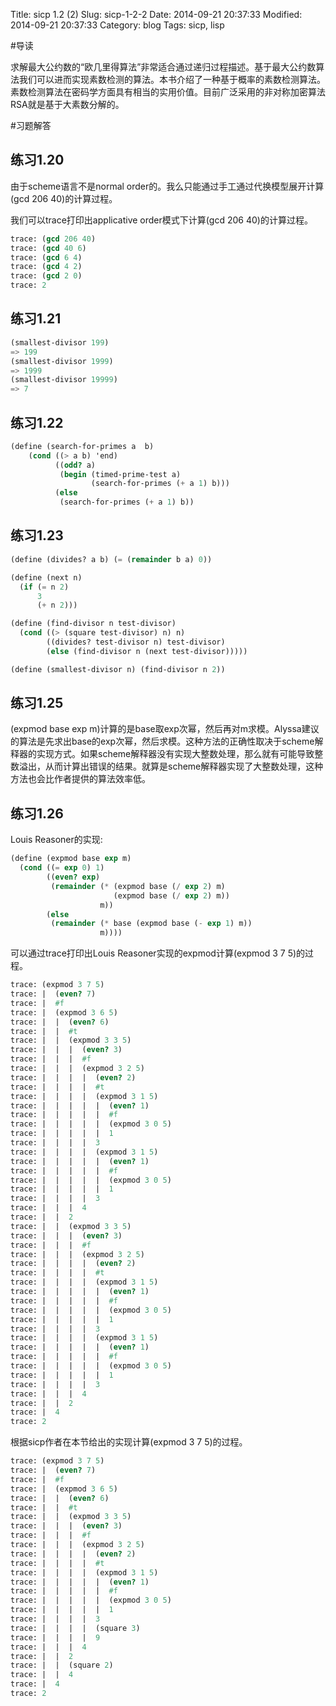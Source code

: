 Title: sicp 1.2 (2)
Slug: sicp-1-2-2
Date: 2014-09-21 20:37:33
Modified: 2014-09-21 20:37:33
Category: blog
Tags: sicp, lisp

#导读

求解最大公约数的“欧几里得算法”非常适合通过递归过程描述。基于最大公约数算法我们可以进而实现素数检测的算法。本书介绍了一种基于概率的素数检测算法。素数检测算法在密码学方面具有相当的实用价值。目前广泛采用的非对称加密算法RSA就是基于大素数分解的。

#习题解答

## 练习1.20

由于scheme语言不是normal order的。我么只能通过手工通过代换模型展开计算(gcd 206 40)的计算过程。

我们可以trace打印出applicative order模式下计算(gcd 206 40)的计算过程。

``` Scheme
trace: (gcd 206 40)
trace: (gcd 40 6)
trace: (gcd 6 4)
trace: (gcd 4 2)
trace: (gcd 2 0)
trace: 2
```

## 练习1.21

``` Scheme
(smallest-divisor 199)
=> 199
(smallest-divisor 1999)
=> 1999
(smallest-divisor 19999)
=> 7
```

## 练习1.22

``` Scheme
(define (search-for-primes a  b)
	(cond ((> a b) 'end)
		  ((odd? a)
		   (begin (timed-prime-test a)
		          (search-for-primes (+ a 1) b)))
		  (else
		   (search-for-primes (+ a 1) b))
```

## 练习1.23

``` Scheme
(define (divides? a b) (= (remainder b a) 0))

(define (next n)
  (if (= n 2)
      3
      (+ n 2)))

(define (find-divisor n test-divisor)
  (cond ((> (square test-divisor) n) n)
        ((divides? test-divisor n) test-divisor)
        (else (find-divisor n (next test-divisor)))))

(define (smallest-divisor n) (find-divisor n 2))
```

## 练习1.25

(expmod base exp m)计算的是base取exp次幂，然后再对m求模。Alyssa建议的算法是先求出base的exp次幂，然后求模。这种方法的正确性取决于scheme解释器的实现方式。如果scheme解释器没有实现大整数处理，那么就有可能导致整数溢出，从而计算出错误的结果。就算是scheme解释器实现了大整数处理，这种方法也会比作者提供的算法效率低。

## 练习1.26

Louis Reasoner的实现:

``` Scheme
(define (expmod base exp m)
  (cond ((= exp 0) 1)
        ((even? exp)
         (remainder (* (expmod base (/ exp 2) m)
                       (expmod base (/ exp 2) m))
                    m))
        (else
         (remainder (* base (expmod base (- exp 1) m))
                    m))))

```

可以通过trace打印出Louis Reasoner实现的expmod计算(expmod 3 7 5)的过程。

``` Scheme
trace: (expmod 3 7 5)
trace: |  (even? 7)
trace: |  #f
trace: |  (expmod 3 6 5)
trace: |  |  (even? 6)
trace: |  |  #t
trace: |  |  (expmod 3 3 5)
trace: |  |  |  (even? 3)
trace: |  |  |  #f
trace: |  |  |  (expmod 3 2 5)
trace: |  |  |  |  (even? 2)
trace: |  |  |  |  #t
trace: |  |  |  |  (expmod 3 1 5)
trace: |  |  |  |  |  (even? 1)
trace: |  |  |  |  |  #f
trace: |  |  |  |  |  (expmod 3 0 5)
trace: |  |  |  |  |  1
trace: |  |  |  |  3
trace: |  |  |  |  (expmod 3 1 5)
trace: |  |  |  |  |  (even? 1)
trace: |  |  |  |  |  #f
trace: |  |  |  |  |  (expmod 3 0 5)
trace: |  |  |  |  |  1
trace: |  |  |  |  3
trace: |  |  |  4
trace: |  |  2
trace: |  |  (expmod 3 3 5)
trace: |  |  |  (even? 3)
trace: |  |  |  #f
trace: |  |  |  (expmod 3 2 5)
trace: |  |  |  |  (even? 2)
trace: |  |  |  |  #t
trace: |  |  |  |  (expmod 3 1 5)
trace: |  |  |  |  |  (even? 1)
trace: |  |  |  |  |  #f
trace: |  |  |  |  |  (expmod 3 0 5)
trace: |  |  |  |  |  1
trace: |  |  |  |  3
trace: |  |  |  |  (expmod 3 1 5)
trace: |  |  |  |  |  (even? 1)
trace: |  |  |  |  |  #f
trace: |  |  |  |  |  (expmod 3 0 5)
trace: |  |  |  |  |  1
trace: |  |  |  |  3
trace: |  |  |  4
trace: |  |  2
trace: |  4
trace: 2
```

根据sicp作者在本节给出的实现计算(expmod 3 7 5)的过程。

``` Scheme
trace: (expmod 3 7 5)
trace: |  (even? 7)
trace: |  #f
trace: |  (expmod 3 6 5)
trace: |  |  (even? 6)
trace: |  |  #t
trace: |  |  (expmod 3 3 5)
trace: |  |  |  (even? 3)
trace: |  |  |  #f
trace: |  |  |  (expmod 3 2 5)
trace: |  |  |  |  (even? 2)
trace: |  |  |  |  #t
trace: |  |  |  |  (expmod 3 1 5)
trace: |  |  |  |  |  (even? 1)
trace: |  |  |  |  |  #f
trace: |  |  |  |  |  (expmod 3 0 5)
trace: |  |  |  |  |  1
trace: |  |  |  |  3
trace: |  |  |  |  (square 3)
trace: |  |  |  |  9
trace: |  |  |  4
trace: |  |  2
trace: |  |  (square 2)
trace: |  |  4
trace: |  4
trace: 2
```
